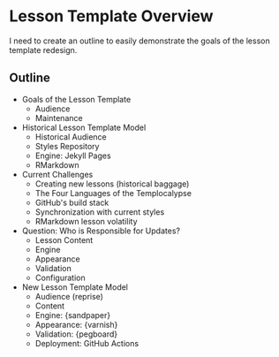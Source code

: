 # Lesson Template Overview

I need to create an outline to easily demonstrate the goals of the lesson template redesign.

## Outline

 - Goals of the Lesson Template
   - Audience
   - Maintenance
 - Historical Lesson Template Model
   - Historical Audience
   - Styles Repository
   - Engine: Jekyll Pages
   - RMarkdown
 - Current Challenges
   - Creating new lessons (historical baggage)
   - The Four Languages of the Templocalypse
   - GitHub's build stack
   - Synchronization with current styles
   - RMarkdown lesson volatility
 - Question: Who is Responsible for Updates?
   - Lesson Content
   - Engine
   - Appearance
   - Validation
   - Configuration
 - New Lesson Template Model
   - Audience (reprise)
   - Content
   - Engine: {sandpaper}
   - Appearance: {varnish}
   - Validation: {pegboard}
   - Deployment: GitHub Actions
